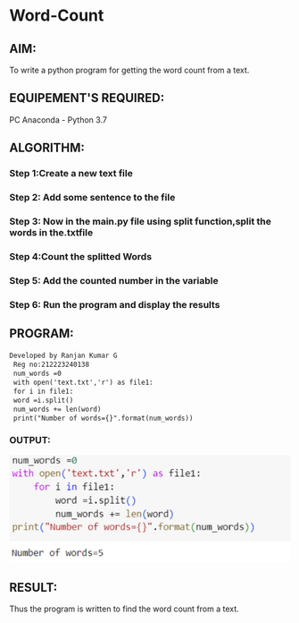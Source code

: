 # Word-Count
## AIM:
To write a python program for getting the word count from a text.
## EQUIPEMENT'S REQUIRED: 
PC
Anaconda - Python 3.7
## ALGORITHM: 
### Step 1:Create a new text file

### Step 2: Add some sentence to the file
 
### Step 3:  Now in the main.py file using split function,split the words in the.txtfile

### Step 4:Count the splitted Words  

### Step 5: Add the counted number in the variable

### Step 6: Run the program and display the results

## PROGRAM:
```
Developed by Ranjan Kumar G
 Reg no:212223240138
 num_words =0
 with open('text.txt','r') as file1:
 for i in file1:
 word =i.split()
 num_words += len(word)
 print("Number of words={}".format(num_words))
```

### OUTPUT:
![alt text](image.png)



## RESULT:
Thus the program is written to find the word count from a text.
